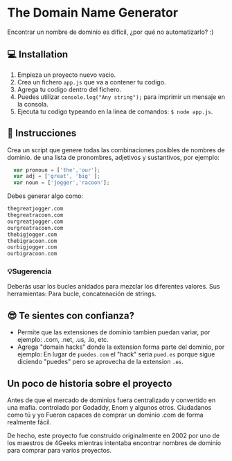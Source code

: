 # The Domain Name Generator

Encontrar un nombre de dominio es difícil, ¿por qué no automatizarlo? :)

## 💻 Installation

1. Empieza un proyecto nuevo vacio.
2. Crea un fichero `app.js` que va a contener tu codigo.
3. Agrega tu codigo dentro del fichero.
4. Puedes utilizar `console.log("Any string");` para imprimir un mensaje en la consola.
5. Ejecuta tu codigo typeando en la linea de comandos: `$ node app.js`.

## 📝 Instrucciones

Crea un script que genere todas las combinaciones posibles de nombres de dominio.
de una lista de pronombres, adjetivos y sustantivos, por ejemplo:

```js
  var pronoun = ['the','our'];
  var adj = ['great', 'big' ];
  var noun = ['jogger','racoon'];
```

Debes generar algo como:

```bash
thegreatjogger.com
thegreatracoon.com
ourgreatjogger.com
ourgreatracoon.com
thebigjogger.com
thebigracoon.com
ourbigjogger.com
ourbigracoon.com
```

### 💡Sugerencia

Deberás usar los bucles anidados para mezclar los diferentes valores.
Sus herramientas: Para bucle, concatenación de strings.

## 😎 Te sientes con confianza?

- Permite que las extensiones de dominio tambien puedan variar, por ejemplo: .com, .net, .us, .io, etc.
- Agrega "domain hacks" donde la extension forma parte del dominio, por ejemplo: En lugar de `puedes.com` el "hack" seria `pued.es` porque sigue diciendo "puedes" pero se aprovecha de la extension `.es`.

## Un poco de historia sobre el proyecto

Antes de que el mercado de dominios fuera centralizado y convertido en una mafia.
controlado por Godaddy, Enom y algunos otros. Ciudadanos como tú y yo
Fueron capaces de comprar un dominio .com de forma realmente fácil. 

De hecho, este proyecto fue construido originalmente en 2002 por uno de los maestros de 4Geeks
mientras intentaba encontrar nombres de dominio para comprar para varios proyectos.

